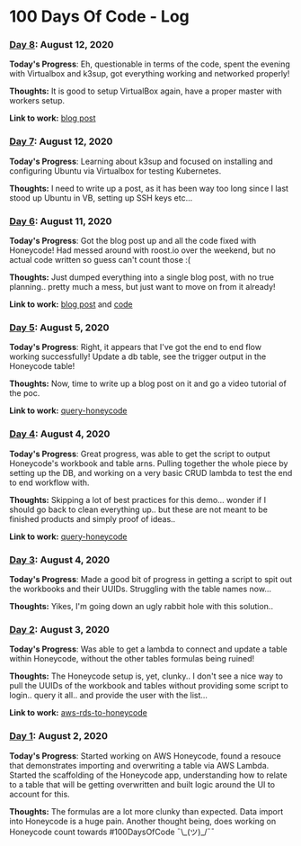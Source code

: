 # 100 Days Of Code - Log

### [Day 8](#day8): August 12, 2020

**Today's Progress**: Eh, questionable in terms of the code, spent the evening with Virtualbox and k3sup, got everything working and networked properly!

**Thoughts:** It is good to setup VirtualBox again, have a proper master with workers setup.

**Link to work:**  [blog post](https://gizmo.codes/k3sup-on-macos-catalina/)

### [Day 7](#day7): August 12, 2020

**Today's Progress**: Learning about k3sup and focused on installing and configuring Ubuntu via Virtualbox for testing Kubernetes.

**Thoughts:** I need to write up a post, as it has been way too long since I last stood up Ubuntu in VB, setting up SSH keys etc...


### [Day 6](#day6): August 11, 2020

**Today's Progress**: Got the blog post up and all the code fixed with Honeycode! Had messed around with roost.io over the weekend, but no actual code written so guess can't count those :(

**Thoughts:** Just dumped everything into a single blog post, with no true planning.. pretty much a mess, but just want to move on from it already!

**Link to work:**  [blog post](https://gizmo.codes/postgresql-to-honeycode-pipeline/) and [code](https://github.com/johncolmdoyle/aws-rds-to-honeycode)


### [Day 5](#day5): August 5, 2020
**Today's Progress**: Right, it appears that I've got the end to end flow working successfully! Update a db table, see the trigger output in the Honeycode table!

**Thoughts:** Now, time to write up a blog post on it and go a video tutorial of the poc.

**Link to work:** [query-honeycode](https://github.com/johncolmdoyle/aws-rds-to-honeycode)

### [Day 4](#day4): August 4, 2020
**Today's Progress**: Great progress, was able to get the script to output Honeycode's workbook and table arns. Pulling together the whole piece by setting up the DB, and working on a very basic CRUD lambda to test the end to end workflow with.

**Thoughts:** Skipping a lot of best practices for this demo... wonder if I should go back to clean everything up.. but these are not meant to be finished products and simply proof of ideas..

**Link to work:** [query-honeycode](https://github.com/johncolmdoyle/aws-rds-to-honeycode/tree/master/query-honeycode)

### [Day 3](#day3): August 4, 2020
**Today's Progress**: Made a good bit of progress in getting a script to spit out the workbooks and their UUIDs. Struggling with the table names now...

**Thoughts:** Yikes, I'm going down an ugly rabbit hole with this solution.. 

### [Day 2](#day2): August 3, 2020
**Today's Progress**: Was able to get a lambda to connect and update a table within Honeycode, without the other tables formulas being ruined!

**Thoughts:** The Honeycode setup is, yet, clunky.. I don't see a nice way to pull the UUIDs of the workbook and tables without providing some script to login.. query it all.. and provide the user with the list... 

**Link to work:** [aws-rds-to-honeycode](https://github.com/johncolmdoyle/aws-rds-to-honeycode)

### [Day 1](#day1): August 2, 2020
**Today's Progress**: Started working on AWS Honeycode, found a resouce that demonstrates importing and overwriting a table via AWS Lambda. Started the scaffolding of the Honeycode app, understanding how to relate to a table that will be getting overwritten and built logic around the UI to account for this.

**Thoughts:** The formulas are a lot more clunky than expected. Data import into Honeycode is a huge pain. Another thought being, does working on Honeycode count towards #100DaysOfCode ¯\\\_(ツ)\_/¯¯ 
